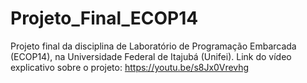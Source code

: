 # Projeto_Final_ECOP14
Projeto final da disciplina de Laboratório de Programação Embarcada (ECOP14), na Universidade Federal de Itajubá (Unifei). Link do vídeo explicativo sobre o projeto: https://youtu.be/s8Jx0Vrevhg
